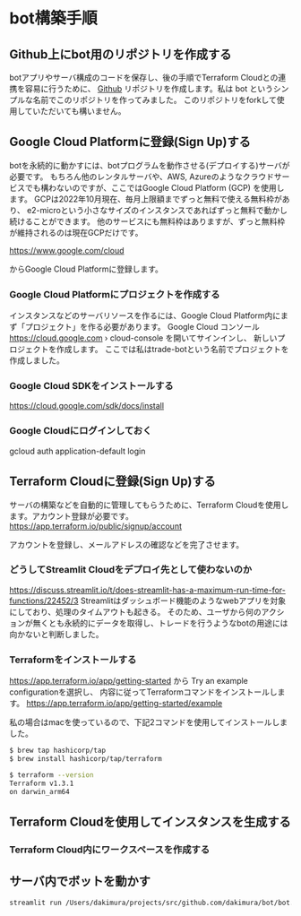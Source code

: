 # bot構築手順

## Github上にbot用のリポジトリを作成する

botアプリやサーバ構成のコードを保存し、後の手順でTerraform Cloudとの連携を容易に行うために、
[Github](https://github.com/) リポジトリを作成します。私は bot というシンプルな名前でこのリポジトリを作ってみました。
このリポジトリをforkして使用していただいても構いません。

## Google Cloud Platformに登録(Sign Up)する

botを永続的に動かすには、botプログラムを動作させる(デプロイする)サーバが必要です。
もちろん他のレンタルサーバや、AWS, Azureのようなクラウドサービスでも構わないのですが、ここではGoogle Cloud Platform (GCP) を使用します。
GCPは2022年10月現在、毎月上限額までずっと無料で使える無料枠があり、 e2-microという小さなサイズのインスタンスであればずっと無料で動かし続けることができます。
他のサービスにも無料枠はありますが、ずっと無料枠が維持されるのは現在GCPだけです。

https://www.google.com/cloud

からGoogle Cloud Platformに登録します。

### Google Cloud Platformにプロジェクトを作成する

インスタンスなどのサーバリソースを作るには、Google Cloud Platform内にまず「プロジェクト」を作る必要があります。
Google Cloud コンソール https://cloud.google.com › cloud-console を開いてサインインし、
新しいプロジェクトを作成します。 ここでは私はtrade-botという名前でプロジェクトを作成しました。


### Google Cloud SDKをインストールする

https://cloud.google.com/sdk/docs/install

### Google Cloudにログインしておく

gcloud auth application-default login

## Terraform Cloudに登録(Sign Up)する

サーバの構築などを自動的に管理してもらうために、Terraform Cloudを使用します。アカウント登録が必要です。
https://app.terraform.io/public/signup/account

アカウントを登録し、メールアドレスの確認などを完了させます。

### どうしてStreamlit Cloudをデプロイ先として使わないのか

https://discuss.streamlit.io/t/does-streamlit-has-a-maximum-run-time-for-functions/22452/3
Streamlitはダッシュボード機能のようなwebアプリを対象にしており、処理のタイムアウトも起きる。
そのため、ユーザから何のアクションが無くとも永続的にデータを取得し、トレードを行うようなbotの用途には向かないと判断しました。

### Terraformをインストールする

https://app.terraform.io/app/getting-started から Try an example configurationを選択し、
内容に従ってTerraformコマンドをインストールします。
https://app.terraform.io/app/getting-started/example

私の場合はmacを使っているので、下記2コマンドを使用してインストールしました。
```bash
$ brew tap hashicorp/tap
$ brew install hashicorp/tap/terraform

$ terraform --version
Terraform v1.3.1
on darwin_arm64
```

## Terraform Cloudを使用してインスタンスを生成する

### Terraform Cloud内にワークスペースを作成する



## サーバ内でボットを動かす
```bash
streamlit run /Users/dakimura/projects/src/github.com/dakimura/bot/bot.py
```